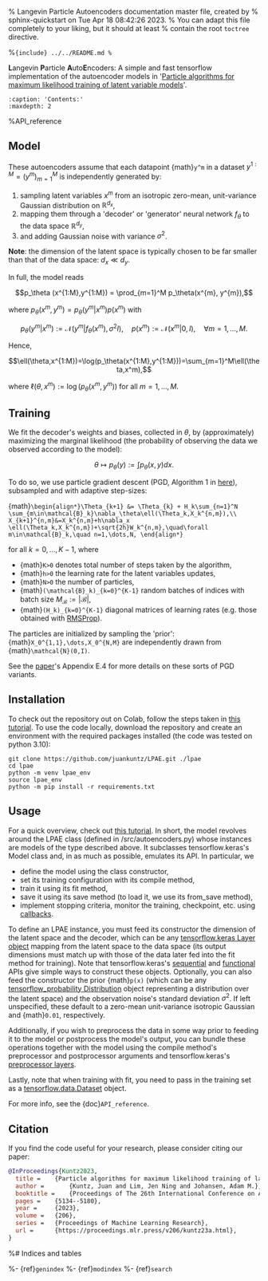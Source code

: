 % Langevin Particle Autoencoders documentation master file, created by
% sphinx-quickstart on Tue Apr 18 08:42:26 2023.
% You can adapt this file completely to your liking, but it should at least
% contain the root `toctree` directive.

%```{include} ../../README.md
%```

**L**angevin **P**article **A**uto**E**ncoders: A simple and fast tensorflow 
implementation of the autoencoder models in 
'[Particle algorithms for maximum likelihood training of latent 
variable models](https://proceedings.mlr.press/v206/kuntz23a.html)'.

```{toctree}
:caption: 'Contents:'
:maxdepth: 2

```
%API_reference

## Model

These autoencoders assume that each datapoint {math}`y^m` in a dataset 
$y^{1:M}=(y^m)_{m=1}^M$ is independently generated by:

1.  sampling latent variables $x^m$ from an isotropic zero-mean, unit-variance 
Gaussian distribution on $\mathbb{R}^{d_x}$,
2.  mapping them through a 'decoder' or 'generator' neural network $f_\theta$ 
to the data space $\mathbb{R}^{d_y}$,
3.  and adding Gaussian noise with variance $\sigma^2$.

**Note**: the dimension of the latent space is typically chosen to be far 
smaller than that of the data space: $d_x\ll d_y$.

In full, the model reads

$$p_\theta (x^{1:M},y^{1:M}) = \prod_{m=1}^M p_\theta(x^{m}, y^{m}),$$

where $p_\theta(x^m,y^m)= p_\theta(y^m|x^m)p(x^m)$ with

$$p_\theta(y^m|x^m) := \mathcal{N}(y^m|f_\theta(x^m), \sigma^2 I),\quad p(x^m):=\mathcal{N}(x^m|0,I),\quad\forall m=1,\dots,M.$$

Hence,

$$\ell(\theta,x^{1:M})=\log(p_\theta(x^{1:M},y^{1:M}))=\sum_{m=1}^M\ell(\theta,x^m),$$

where $\ell(\theta,x^m):= \log(p_\theta(x^m,y^m))$ for all $m=1,\dots,M$.

## Training 

We fit the decoder's weights and biases, collected in $\theta$, by 
(approximately) maximizing the marginal likelihood (the probability of 
observing the data we observed according to the model):

$$\theta\mapsto p_\theta(y):=\int p_\theta(x,y)dx.$$

To do so, we use particle  gradient descent (PGD, Algorithm 1 in 
[here](https://proceedings.mlr.press/v206/kuntz23a.html)), subsampled and with 
adaptive step-sizes:

{math}`\begin{align*}\Theta_{k+1} &= \Theta_{k} + H_k\sum_{n=1}^N  \sum_{m\in\mathcal{B}_k}\nabla_\theta\ell(\Theta_k,X_k^{n,m}),\\
X_{k+1}^{n,m}&=X_k^{n,m}+h\nabla_x \ell(\Theta_k,X_k^{n,m})+\sqrt{2h}W_k^{n,m},\quad\forall m\in\mathcal{B}_k,\quad n=1,\dots,N,
\end{align*}`

for all $k=0,\dots,K-1$, where

- {math}`K>0` denotes total number of steps taken by the algorithm,
- {math}`h>0` the learning rate for the latent variables updates, 
- {math}`N>0` the number of particles,
- {math}`(\mathcal{B}_k)_{k=0}^{K-1}` random batches of indices with 
batch size $M_\mathcal{B}:=|\mathcal{B}|$,
- {math}`(H_k)_{k=0}^{K-1}` diagonal matrices of learning rates (e.g. those 
obtained with [RMSProp](https://www.tensorflow.org/api_docs/python/tf/keras/optimizers/experimental/RMSprop)).

The particles are initialized by sampling the 'prior': {math}`X_0^{1,1},\dots,X_0^{N,M}` 
are independently drawn from {math}`\mathcal{N}(0,I)`.

See the [paper](https://proceedings.mlr.press/v206/kuntz23a.html)'s Appendix 
E.4 for more details on these sorts of PGD variants.

## Installation

To check out the repository out on Colab, follow the steps taken in 
[this tutorial](https://github.com/juankuntz/LPAE/blob/master/notebooks/MNIST_tutorial.ipynb). 
To use the code locally, download the repository and create an environment with
the required packages installed (the code was tested on python 3.10):

```
git clone https://github.com/juankuntz/LPAE.git ./lpae
cd lpae
python -m venv lpae_env
source lpae_env
python -m pip install -r requirements.txt
```

## Usage

For a quick overview, check out [this tutorial](https://github.com/juankuntz/LPAE/blob/master/notebooks/MNIST_tutorial.ipynb). 
In short, the model revolves around the LPAE class (defined in 
/src/autoencoders.py) whose instances are models of the type described above. 
It subclasses tensorflow.keras's Model class and, in as much as possible, 
emulates its API. In particular, we

- define the model using the class constructor,
- set its training configuration with its compile method,
- train it using its fit method,
- save it using its save method (to load it, we use its from_save method),
- implement stopping criteria, monitor the training, checkpoint, etc. using
[callbacks](https://www.tensorflow.org/guide/keras/train_and_evaluate#using_callbacks).

To define an LPAE instance, you must feed its constructor the dimension of the 
latent space and the decoder, which can be any 
[tensorflow.keras Layer object](https://www.tensorflow.org/api_docs/python/tf/keras/layers/Layer)
mapping from the latent space to the data space (its output dimensions must 
match up with those of the data later fed into the fit method for training). 
Note that tensorflow.keras's [sequential](https://www.tensorflow.org/guide/keras/sequential_model)
and [functional](https://www.tensorflow.org/guide/keras/functional) APIs give 
simple ways to construct these objects. Optionally, you can also feed the 
constructor the prior {math}`p(x)` (which can be any [tensorflow_probability 
Distribution](https://www.tensorflow.org/probability/api_docs/python/tfp/distributions/Distribution)
object representing a distribution over the latent space) and the observation 
noise's standard deviation $\sigma^2$. If left unspecified, these default to a 
zero-mean unit-variance isotropic Gaussian and {math}`0.01`, respectively.

Additionally, if you wish to preprocess the data in some way prior to feeding it to 
the model or postprocess the model's output, you can bundle these operations
together with the model using the compile method's preprocessor and 
postprocessor arguments and tensorflow.keras's [preprocessor layers](https://www.tensorflow.org/guide/keras/preprocessing_layers).

Lastly, note that when training with fit, you need to pass in the training set
as a [tensorflow.data.Dataset](https://www.tensorflow.org/api_docs/python/tf/data/Dataset)
object.

For more info, see the {doc}`API_reference`.

## Citation
If you find the code useful for your research, please consider citing our 
paper:

```bib
@InProceedings{Kuntz2023,
  title = 	 {Particle algorithms for maximum likelihood training of latent variable models},
  author =       {Kuntz, Juan and Lim, Jen Ning and Johansen, Adam M.},
  booktitle = 	 {Proceedings of The 26th International Conference on Artificial Intelligence and Statistics},
  pages = 	 {5134--5180},
  year = 	 {2023},
  volume = 	 {206},
  series = 	 {Proceedings of Machine Learning Research},
  url = 	 {https://proceedings.mlr.press/v206/kuntz23a.html},
}
```
%# Indices and tables

%- {ref}`genindex`
%- {ref}`modindex`
%- {ref}`search`
